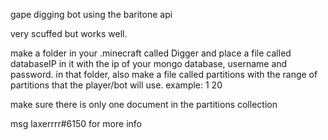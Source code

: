 gape digging bot using the baritone api

very scuffed but works well.

make a folder in your .minecraft called Digger and place a file called databaseIP in it with the ip of your mongo database, username and password. in that folder, also make a file called partitions with the range of partitions that the player/bot will use. example: 1 20

make sure there is only one document in the partitions collection

msg laxerrrr#6150 for more info